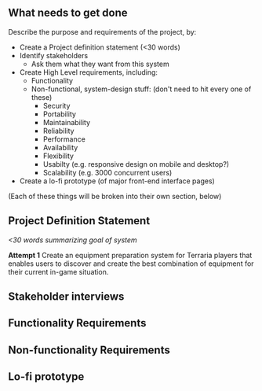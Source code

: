 ## What needs to get done
Describe the purpose and requirements of the project, by:
- Create a Project definition statement (<30 words)
- Identify stakeholders
    - Ask them what they want from this system
- Create High Level requirements, including:
    - Functionality
    - Non-functional, system-design stuff: (don't need to hit every one of these)
        - Security
        - Portability
        - Maintainability
        - Reliability
        - Performance
        - Availability
        - Flexibility
        - Usabilty (e.g. responsive design on mobile and desktop?)
        - Scalability (e.g. 3000 concurrent users)
- Create a lo-fi prototype (of major front-end interface pages)

(Each of these things will be broken into their own section, below)

## Project Definition Statement
_<30 words summarizing goal of system_

**Attempt 1**
Create an equipment preparation system for Terraria players that enables users to discover and create the best combination of equipment for their current in-game situation.

## Stakeholder interviews

## Functionality Requirements

## Non-functionality Requirements

## Lo-fi prototype